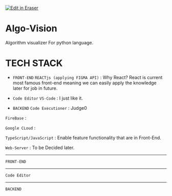 <p><a target="_blank" href="https://app.eraser.io/workspace/u0Rsf5nmUUdLoqNG3dwz" id="edit-in-eraser-github-link"><img alt="Edit in Eraser" src="https://firebasestorage.googleapis.com/v0/b/second-petal-295822.appspot.com/o/images%2Fgithub%2FOpen%20in%20Eraser.svg?alt=media&amp;token=968381c8-a7e7-472a-8ed6-4a6626da5501"></a></p>

# Algo-Vision
Algorithm visualizer For python language. 



# **TECH STACK**
- `FRONT-END` 
`﻿REACTjs (applying FIGMA API)` : Why React? React is current most famous front-end meaning we can easily apply the knowledge later for job in future. 



- `﻿Code Editor` 
`VS-Code` : I just like it. 



- `﻿BACKEND` 
`﻿Code Executioner` : Judge0 

`﻿FireBase` :

`﻿Google CLoud` :

`﻿TypeScript/JavaScript` : Enable feature functionality that are in Front-End. 

`﻿Web-Server` : To be Decided later. 



---

`FRONT-END` 





---

`﻿Code Editor` 





---

`﻿BACKEND` 





<!--- Eraser file: https://app.eraser.io/workspace/u0Rsf5nmUUdLoqNG3dwz --->